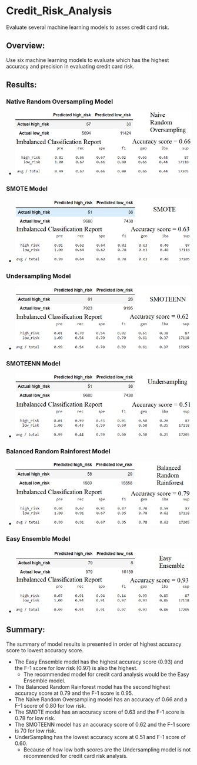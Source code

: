 # Credit_Risk_Analysis
Evaluate several machine learning models to asses credit card risk.
## Overview:
Use six machine learning models to evaluate which has the highest accuracy and precision in evaluating credit card risk.
## Results:
### Native Random Oversampling Model
* ![NROversampling.png](https://github.com/RuthLD/Credit_Risk_Analysis/blob/main/Resources/NROversampling.png)
### SMOTE Model
* ![SMOTE.png](https://github.com/RuthLD/Credit_Risk_Analysis/blob/main/Resources/SMOTE.png)
### Undersampling Model
* ![SMOTEENN.png](https://github.com/RuthLD/Credit_Risk_Analysis/blob/main/Resources/SMOTEENN.png)
### SMOTEENN Model
* ![Undersampling.png](https://github.com/RuthLD/Credit_Risk_Analysis/blob/main/Resources/Undersampling.png)
### Balanced Random Rainforest Model
* ![BRRainforest.png](https://github.com/RuthLD/Credit_Risk_Analysis/blob/main/Resources/BRRainforest.png)
### Easy Ensemble Model
* ![EEnsemble.png](https://github.com/RuthLD/Credit_Risk_Analysis/blob/main/Resources/EEnsemble.png)
## Summary:
The summary of model results is presented in order of highest accuracy score to lowest accuracy score.
* The Easy Ensemble model has the highest accuracy score (0.93) and the F-1 score for low risk (0.97) is also the highest. 
  *  The recommended model for credit card analysis would be the Easy Ensemble model.
* The Balanced Random Rainforest model has the second highest accuracy score at 0.79 and the F-1 score is 0.95. 
* The Naïve Random Oversampling model has an accuracy of 0.66 and a F-1 score of 0.80 for low risk. 
* The SMOTE model has an accuracy score of 0.63 and the F-1 score is 0.78 for low risk.
* The SMOTEENN model has an accuracy score of 0.62 and the F-1 score is 70 for low risk.
* UnderSampling has the lowest accuracy score at 0.51 and F-1 score of 0.60. 
  * Because of how low both scores are the Undersampling model is not recommended for credit card risk analysis.

